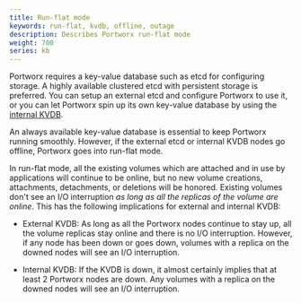 ```yaml
---
title: Run-flat mode
keywords: run-flat, kvdb, offline, outage
description: Describes Portworx run-flat mode
weight: 700
series: kb
---
```


Portworx requires a key-value database such as etcd for configuring storage. A highly available clustered etcd with persistent storage is preferred. You can setup an external etcd and configure Portworx to use it, or you can let Portworx spin up its own key-value database by using the [internal KVDB](/concepts/internal-kvdb/).

An always available key-value database is essential to keep Portworx running smoothly. However, if the external etcd or internal KVDB nodes go offline, Portworx goes into run-flat mode.

In run-flat mode, all the existing volumes which are attached and in use by applications will continue to be online, but no new volume creations, attachments, detachments, or deletions will be honored. Existing volumes don't see an I/O interruption _as long as all the replicas of the volume are online_. This has the following implications for external and internal KVDB:

* External KVDB: As long as all the Portworx nodes continue to stay up, all the volume replicas stay online and there is no I/O interruption. However, if any node has been down or goes down, volumes with a replica on the downed nodes will see an I/O interruption.

* Internal KVDB: If the KVDB is down, it almost certainly implies that at least 2 Portworx nodes are down. Any volumes with a replica on the downed nodes will see an I/O interruption.